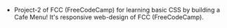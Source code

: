- Project-2 of FCC (FreeCodeCamp) for learning basic CSS by building a Cafe Menu! It's responsive web-design of FCC (FreeCodeCamp).
